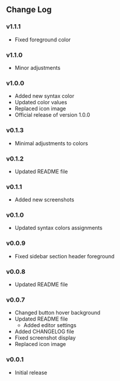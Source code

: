 ## Change Log

### v1.1.1
- Fixed foreground color

### v1.1.0
- Minor adjustments

### v1.0.0
- Added new syntax color
- Updated color values
- Replaced icon image
- Official release of version 1.0.0

### v0.1.3
- Minimal adjustments to colors

### v0.1.2
- Updated README file

### v0.1.1
- Added new screenshots

### v0.1.0
- Updated syntax colors assignments

### v0.0.9
- Fixed sidebar section header foreground

### v0.0.8
- Updated README file

### v0.0.7
- Changed button hover background
- Updated README file
    - Added editor settings
- Added CHANGELOG file
- Fixed screenshot display
- Replaced icon image

### v0.0.1
- Initial release
